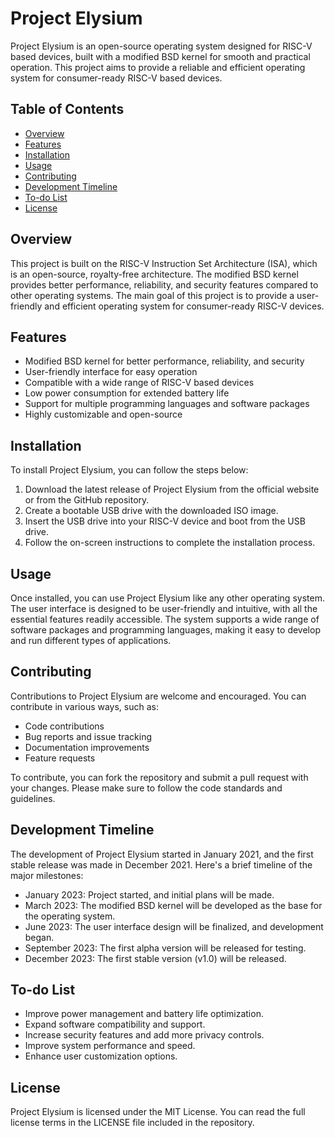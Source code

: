 # Project Elysium

Project Elysium is an open-source operating system designed for RISC-V based devices, built with a modified BSD kernel for smooth and practical operation. This project aims to provide a reliable and efficient operating system for consumer-ready RISC-V based devices.

## Table of Contents

- [Overview](#overview)
- [Features](#features)
- [Installation](#installation)
- [Usage](#usage)
- [Contributing](#contributing)
- [Development Timeline](#development-timeline)
- [To-do List](#to-do-list)
- [License](#license)

## Overview

This project is built on the RISC-V Instruction Set Architecture (ISA), which is an open-source, royalty-free architecture. The modified BSD kernel provides better performance, reliability, and security features compared to other operating systems. The main goal of this project is to provide a user-friendly and efficient operating system for consumer-ready RISC-V devices.

## Features

- Modified BSD kernel for better performance, reliability, and security
- User-friendly interface for easy operation
- Compatible with a wide range of RISC-V based devices
- Low power consumption for extended battery life
- Support for multiple programming languages and software packages
- Highly customizable and open-source

## Installation

To install Project Elysium, you can follow the steps below:

1. Download the latest release of Project Elysium from the official website or from the GitHub repository.
2. Create a bootable USB drive with the downloaded ISO image.
3. Insert the USB drive into your RISC-V device and boot from the USB drive.
4. Follow the on-screen instructions to complete the installation process.

## Usage

Once installed, you can use Project Elysium like any other operating system. The user interface is designed to be user-friendly and intuitive, with all the essential features readily accessible. The system supports a wide range of software packages and programming languages, making it easy to develop and run different types of applications.

## Contributing

Contributions to Project Elysium are welcome and encouraged. You can contribute in various ways, such as:

- Code contributions
- Bug reports and issue tracking
- Documentation improvements
- Feature requests

To contribute, you can fork the repository and submit a pull request with your changes. Please make sure to follow the code standards and guidelines.

## Development Timeline

The development of Project Elysium started in January 2021, and the first stable release was made in December 2021. Here's a brief timeline of the major milestones:

- January 2023: Project started, and initial plans will be made.
- March 2023: The modified BSD kernel will be developed as the base for the operating system.
- June 2023: The user interface design will be finalized, and development began.
- September 2023: The first alpha version will be released for testing.
- December 2023: The first stable version (v1.0) will be released.

## To-do List

- Improve power management and battery life optimization.
- Expand software compatibility and support.
- Increase security features and add more privacy controls.
- Improve system performance and speed.
- Enhance user customization options.

## License

Project Elysium is licensed under the MIT License. You can read the full license terms in the LICENSE file included in the repository.
